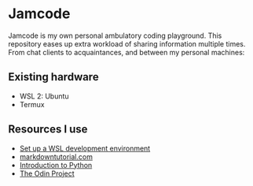 # Jamcode

Jamcode is my own personal ambulatory coding playground. This repository eases up extra workload of sharing information multiple times.
From chat clients to acquaintances, and between my personal machines:

## Existing hardware

- WSL 2: Ubuntu
- Termux

## Resources I use

- [Set up a WSL development environment](https://learn.microsoft.com/en-us/windows/python/)
- [markdowntutorial.com](https://www.markdowntutorial.com/)
- [Introduction to Python](http://introtopython.org)
- [The Odin Project](https://www.theodinproject.com/)
